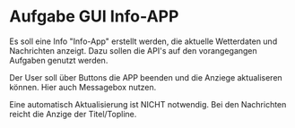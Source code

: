# Aufgabe GUI Info-APP
 
Es soll eine Info "Info-App" erstellt werden, die aktuelle Wetterdaten und Nachrichten anzeigt. Dazu sollen die API's auf den vorangegangen Aufgaben genutzt werden.

Der User soll über Buttons die APP beenden und die Anziege aktualiseren können. Hier auch Messagebox nutzen.

Eine automatisch Aktualisierung ist NICHT notwendig. Bei den Nachrichten reicht die Anzige der Titel/Topline.